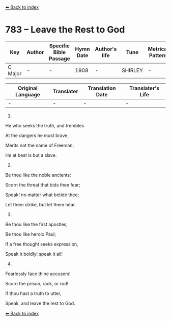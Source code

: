 [⬅️ Back to index](../README.md)

# 783 – Leave the Rest to God

Key | Author   | Specific Bible Passage     |Hymn Date |Author's life |Tune |Metrical Pattern   |Composer/Source
-- | --------- | ---------------------------|----------|--------------|-----|-------------------|-------------  
C Major |- |- |1908 |- |SHIRLEY |- |Edwin Barnes

Original Language | Translater | Translation Date   | Translater's Life  
----------------- | --------- | --------------------|-------------     
\- |- |- |-




1.

He who seeks the truth, and trembles

At the dangers he must brave,

Merits not the name of Freeman;

He at best is but a slave.



2.

Be thou like the noble ancients:

Scorn the threat that bids thee fear;

Speak!  no matter what betide thee;

Let them strike, but let them hear.



3.

Be thou like the first apostles,

Be thou like heroic Paul;

If a free thought seeks expression,

Speak it boldly!  speak it all!



4.

Fearlessly face thine accusers!

Scorn the prison, rack, or rod!

If thou hast a truth to utter,

Speak, and leave the rest to God.

[⬅️ Back to index](../README.md)
